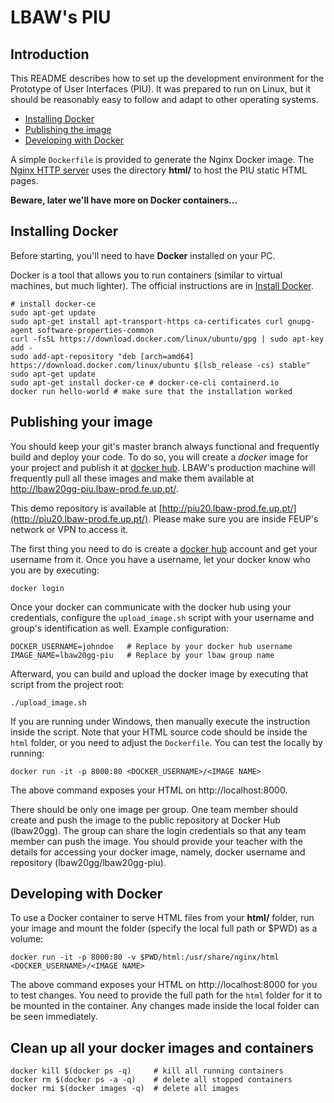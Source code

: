 # LBAW's PIU


## Introduction

This README describes how to set up the development environment for the Prototype of User Interfaces (PIU).
It was prepared to run on Linux, but it should be reasonably easy to follow and adapt to other operating systems.

* [Installing Docker](#installing-docker)
* [Publishing the image](#publishing-your-image)
* [Developing with Docker](#developing-with-docker)

A simple `Dockerfile` is provided to generate the Nginx Docker image.
The [Nginx HTTP server](https://www.nginx.com/) uses the directory __html/__ to host the PIU static HTML pages.

__Beware, later we'll have more on Docker containers...__


## Installing Docker

Before starting, you'll need to have __Docker__ installed on your PC.

Docker is a tool that allows you to run containers (similar to virtual machines, but much lighter).
The official instructions are in [Install Docker](https://docs.docker.com/install/).

    # install docker-ce
    sudo apt-get update
    sudo apt-get install apt-transport-https ca-certificates curl gnupg-agent software-properties-common
    curl -fsSL https://download.docker.com/linux/ubuntu/gpg | sudo apt-key add -
    sudo add-apt-repository "deb [arch=amd64] https://download.docker.com/linux/ubuntu $(lsb_release -cs) stable"
    sudo apt-get update
    sudo apt-get install docker-ce # docker-ce-cli containerd.io
    docker run hello-world # make sure that the installation worked


## Publishing your image

You should keep your git's master branch always functional and frequently build and deploy your code.
To do so, you will create a _docker_ image for your project and publish it at [docker hub](https://hub.docker.com/).
LBAW's production machine will frequently pull all these images and make them available at http://lbaw20gg-piu.lbaw-prod.fe.up.pt/.

This demo repository is available at [http://piu20.lbaw-prod.fe.up.pt/](http://piu20.lbaw-prod.fe.up.pt/).
Please make sure you are inside FEUP's network or VPN to access it.

The first thing you need to do is create a [docker hub](https://hub.docker.com/) account and get your username from it.
Once you have a username, let your docker know who you are by executing:

    docker login

Once your docker can communicate with the docker hub using your credentials, configure the `upload_image.sh` script with your username and group's identification as well.
Example configuration:

    DOCKER_USERNAME=johndoe   # Replace by your docker hub username
    IMAGE_NAME=lbaw20gg-piu   # Replace by your lbaw group name

Afterward, you can build and upload the docker image by executing that script from the project root:

    ./upload_image.sh

If you are running under Windows, then manually execute the instruction inside the script. Note that your HTML source code should be inside the `html` folder, or you need to adjust the `Dockerfile`.
You can test the locally by running:

    docker run -it -p 8000:80 <DOCKER_USERNAME>/<IMAGE NAME>

The above command exposes your HTML on http://localhost:8000.

There should be only one image per group. One team member should create and push the image to the public repository at Docker Hub (lbaw20gg). The group can share the login credentials so that any team member can push the image. 
You should provide your teacher with the details for accessing your docker image, namely, docker username and repository (lbaw20gg/lbaw20gg-piu).


## Developing with Docker

To use a Docker container to serve HTML files from your __html/__ folder, run your image and mount the folder (specify the local full path or $PWD) as a volume:


    docker run -it -p 8000:80 -v $PWD/html:/usr/share/nginx/html <DOCKER_USERNAME>/<IMAGE NAME>


The above command exposes your HTML on http://localhost:8000 for you to test changes. You need to provide the full path for the `html` folder for it to be mounted in the container. 
Any changes made inside the local folder can be seen immediately.


## Clean up all your docker images and containers

    docker kill $(docker ps -q)     # kill all running containers
    docker rm $(docker ps -a -q)    # delete all stopped containers
    docker rmi $(docker images -q)  # delete all images
